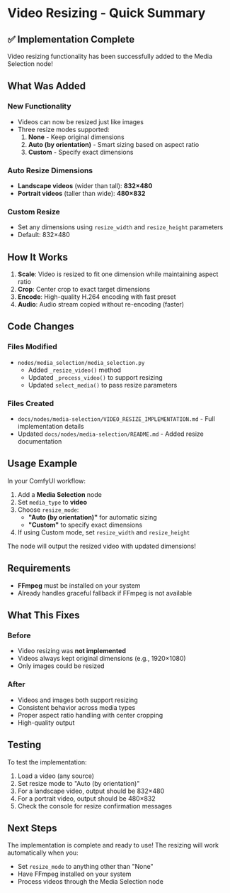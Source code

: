 # Video Resizing - Quick Summary

## ✅ Implementation Complete

Video resizing functionality has been successfully added to the Media Selection node!

## What Was Added

### New Functionality

- Videos can now be resized just like images
- Three resize modes supported:
    1. **None** - Keep original dimensions
    2. **Auto (by orientation)** - Smart sizing based on aspect ratio
    3. **Custom** - Specify exact dimensions

### Auto Resize Dimensions

- **Landscape videos** (wider than tall): **832×480**
- **Portrait videos** (taller than wide): **480×832**

### Custom Resize

- Set any dimensions using `resize_width` and `resize_height` parameters
- Default: 832×480

## How It Works

1. **Scale**: Video is resized to fit one dimension while maintaining aspect ratio
2. **Crop**: Center crop to exact target dimensions
3. **Encode**: High-quality H.264 encoding with fast preset
4. **Audio**: Audio stream copied without re-encoding (faster)

## Code Changes

### Files Modified

- `nodes/media_selection/media_selection.py`
    - Added `_resize_video()` method
    - Updated `_process_video()` to support resizing
    - Updated `select_media()` to pass resize parameters

### Files Created

- `docs/nodes/media-selection/VIDEO_RESIZE_IMPLEMENTATION.md` - Full implementation details
- Updated `docs/nodes/media-selection/README.md` - Added resize documentation

## Usage Example

In your ComfyUI workflow:

1. Add a **Media Selection** node
2. Set `media_type` to **video**
3. Choose `resize_mode`:
    - **"Auto (by orientation)"** for automatic sizing
    - **"Custom"** to specify exact dimensions
4. If using Custom mode, set `resize_width` and `resize_height`

The node will output the resized video with updated dimensions!

## Requirements

- **FFmpeg** must be installed on your system
- Already handles graceful fallback if FFmpeg is not available

## What This Fixes

### Before

- Video resizing was **not implemented**
- Videos always kept original dimensions (e.g., 1920×1080)
- Only images could be resized

### After

- Videos and images both support resizing
- Consistent behavior across media types
- Proper aspect ratio handling with center cropping
- High-quality output

## Testing

To test the implementation:

1. Load a video (any source)
2. Set resize mode to "Auto (by orientation)"
3. For a landscape video, output should be 832×480
4. For a portrait video, output should be 480×832
5. Check the console for resize confirmation messages

## Next Steps

The implementation is complete and ready to use! The resizing will work automatically when you:

- Set `resize_mode` to anything other than "None"
- Have FFmpeg installed on your system
- Process videos through the Media Selection node
